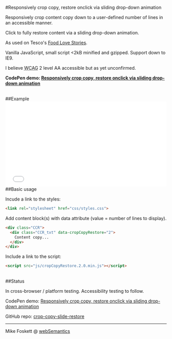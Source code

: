 #Responsively crop copy, restore onclick via sliding drop-down animation


Responsively crop content copy down to a user-defined number of lines in an accessible manner.

Click to fully restore content via a sliding drop-down animation.

As used on Tesco's <a href="http://www.tesco.com/food-love-stories/">Food Love Stories</a>.

Vanilla JavaScript, small script <2kB minified and gzipped. Support down to IE9.

I believe <abbr title="Web Content Accessibility Guidelines">WCAG</abbr> 2 level AA accessible but as yet unconfirmed.

<strong>CodePen demo: <a href="http://codepen.io/2kool2/pen/PWmzMa">Responsively crop copy, restore onclick via sliding drop-down animation</a></strong>


<br>
##Example

<iframe height='265' scrolling='no' title='Responsively crop copy, restore onclick via slide animation' src='//codepen.io/2kool2/embed/preview/PWmzMa/?height=265&theme-id=dark&default-tab=js,result&embed-version=2' frameborder='no' allowtransparency='true' allowfullscreen='true' style='width: 100%;'>See the Pen <a href='http://codepen.io/2kool2/pen/PWmzMa/'>Responsively crop copy, restore onclick via slide animation</a> by mike foskett (<a href='http://codepen.io/2kool2'>@2kool2</a>) on <a href='http://codepen.io'>CodePen</a>.
</iframe>

<br>
##Basic usage

Incude a link to the styles:

```html
<link rel="stylesheet" href="css/styles.css">
```

Add content block(s) with data attribute (value = number of lines to display).

```html
<div class="CCR">
  <div class="CCR_txt" data-cropCopyRestore="2">
    Content copy...
  </div>
</div>
```

Include a link to the script:

```html
<script src="js/cropCopyRestore.2.0.min.js"></script>
```

<br>
##Status

In cross-browser / platform testing. Accessibility testing to follow.

CodePen demo: <a href="https://codepen.io/2kool2/pen/PWmzMa">Responsively crop copy, restore onclick via sliding drop-down animation</a>

GitHub repo: <a href="https://github.com/2kool2/crop-copy-slide-restore">crop-copy-slide-restore</a>


<hr>
Mike Foskett @ <a href="https://websemantics.uk/">webSemantics</a>
